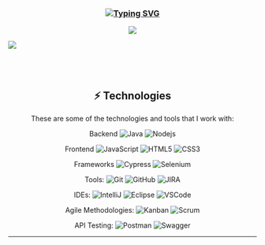 <!-- **************************************************************** Silvia Avelar **************************************************************** -->
<h3 align="center"><a href="https://git.io/typing-svg"><img src="https://readme-typing-svg.demolab.com?font=Fira+Code&weight=500&size=25&pause=0&duration=4000&color=FF00FF&center=true&width=700&lines=Silvia Avelar" alt="Typing SVG" /></a></h3>

<p align="center">
<img src="https://readme-typing-svg.herokuapp.com/?font=Righteous&size=35&color=Fira&center=true&vCenter=true&width=650&height=70&duration=4000&lines=Quality+Assurance..." />

<img src="https://user-images.githubusercontent.com/73097560/115834477-dbab4500-a447-11eb-908a-139a6edaec5c.gif"><br><br><br><br>

<!-- **************************************************************** LINGUAGENS **************************************************************** -->

<table align="center">
<div align="center">

## ⚡ Technologies

These are some of the technologies and tools that I work with:

Backend
![Java](https://img.shields.io/badge/-Java-007396?style=flat-square&logo=java)
![Nodejs](https://img.shields.io/badge/-Nodejs-339933?style=flat-square&logo=Node.js&logoColor=white)

Frontend
![JavaScript](https://img.shields.io/badge/-JavaScript-black?style=flat-square&logo=javascript)
![HTML5](https://img.shields.io/badge/-HTML5-E34F26?style=flat-square&logo=html5&logoColor=white)
![CSS3](https://img.shields.io/badge/-CSS3-1572B6?style=flat-square&logo=css3)

Frameworks
![Cypress](https://img.shields.io/badge/-Cypress-black?style=flat-square&logo=cypress)
![Selenium](https://img.shields.io/badge/-Selenium-black?style=flat-square&logo=selenium)

Tools:
![Git](https://img.shields.io/badge/-Git-black?style=flat-square&logo=git)
![GitHub](https://img.shields.io/badge/-GitHub-181717?style=flat-square&logo=github)
![JIRA](https://img.shields.io/badge/-JIRA-0052CC?style=flat-square&logo=jira)

IDEs:
![IntelliJ](https://img.shields.io/badge/-IntelliJ%20IDEA-black?style=flat-square&logo=intellij-idea&logoColor=white)
![Eclipse](https://img.shields.io/badge/-Eclipse-2C2255?style=flat-square&logo=eclipse&logoColor=white)
![VSCode](https://img.shields.io/badge/-VSCode-007ACC?style=flat-square&logo=visual-studio-code&logoColor=white)

Agile Methodologies:
![Kanban](https://img.shields.io/badge/-Kanban-2C2255?style=flat-square&logo=kanban&logoColor=white)
![Scrum](https://img.shields.io/badge/-Scrum-007ACC?style=flat-square&logo=scrum&logoColor=white)

API Testing:
![Postman](https://img.shields.io/badge/-Postman-2C2255?style=flat-square&logo=postman&logoColor=white)
![Swagger](https://img.shields.io/badge/-Swagger-007ACC?style=flat-square&logo=swagger&logoColor=white)

</div>
 
---
